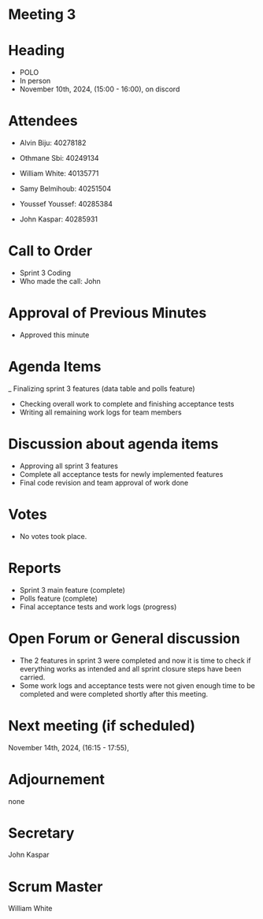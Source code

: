 # Meeting 3
# Heading

- POLO
- In person
- November 10th, 2024,  (15:00 - 16:00),  on discord
  
# Attendees

- Alvin Biju: 40278182

- Othmane Sbi: 40249134

- William White: 40135771

- Samy Belmihoub: 40251504

- Youssef Youssef: 40285384

- John Kaspar: 40285931

# Call to Order


- Sprint 3 Coding
- Who made the call: John
  
# Approval of Previous Minutes

- Approved this minute
  
# Agenda Items

_ Finalizing sprint 3 features (data table and polls feature)
- Checking overall work to complete and finishing acceptance tests
- Writing all remaining work logs for team members



# Discussion about agenda items

- Approving all sprint 3 features
- Complete all acceptance tests for newly implemented features
- Final code revision and team approval of work done
  

  
# Votes

- No votes took place.
  
# Reports

- Sprint 3 main feature (complete)
- Polls feature (complete)
- Final acceptance tests and work logs (progress)
  
# Open Forum or General discussion

- The 2 features in sprint 3 were completed and now it is time to check if everything works as intended and all sprint closure steps have been carried.
- Some work logs and acceptance tests were not given enough time to be completed and were completed shortly after this meeting.
  
# Next meeting (if scheduled)

 November 14th, 2024,  (16:15 - 17:55), 

# Adjournement
none

# Secretary
John Kaspar

# Scrum Master
William White






